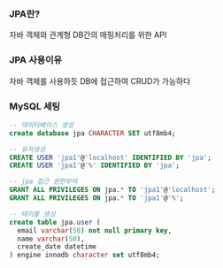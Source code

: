 ### JPA란?
자바 객체와 관계형 DB간의 매핑처리를 위한 API
### JPA 사용이유
자바 객체를 사용하듯 DB에 접근하여 CRUD가 가능하다
### MySQL 세팅
  ```sql
  -- 데이터베이스 생성
  create database jpa CHARACTER SET utf8mb4;

  -- 유저생성
  CREATE USER 'jpa1'@'localhost' IDENTIFIED BY 'jpa';
  CREATE USER 'jpa1'@'%' IDENTIFIED BY 'jpa';

  -- jpa 접근 권한부여
  GRANT ALL PRIVILEGES ON jpa.* TO 'jpa1'@'localhost';
  GRANT ALL PRIVILEGES ON jpa.* TO 'jpa1'@'%';

  -- 테이블 생성
  create table jpa.user (
    email varchar(50) not null primary key,
    name varchar(50),
    create_date datetime
  ) engine innodb character set utf8mb4;
  ```
  
